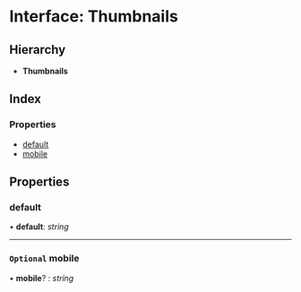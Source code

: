 # Interface: Thumbnails

## Hierarchy

* **Thumbnails**

## Index

### Properties

* [default](annotoconfig.thumbnails.md#default)
* [mobile](annotoconfig.thumbnails.md#optional-mobile)

## Properties

###  default

• **default**: *string*

___

### `Optional` mobile

• **mobile**? : *string*
